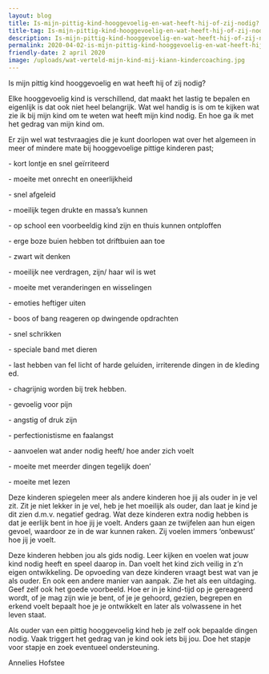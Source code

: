 ```yaml
---
layout: blog
title: Is-mijn-pittig-kind-hooggevoelig-en-wat-heeft-hij-of-zij-nodig?
title-tag: Is-mijn-pittig-kind-hooggevoelig-en-wat-heeft-hij-of-zij-nodig?
description: Is-mijn-pittig-kind-hooggevoelig-en-wat-heeft-hij-of-zij-nodig?
permalink: 2020-04-02-is-mijn-pittig-kind-hooggevoelig-en-wat-heeft-hij-of-zij-nodig?
friendly-date: 2 april 2020
image: /uploads/wat-verteld-mijn-kind-mij-kiann-kindercoaching.jpg
---
```

Is mijn pittig kind hooggevoelig en wat heeft hij of zij nodig?

Elke hooggevoelig kind is verschillend, dat maakt het lastig te bepalen en eigenlijk is dat ook niet heel belangrijk. Wat wel handig is is om te kijken wat zie ik bij mijn kind om te weten wat heeft mijn kind nodig. En hoe ga ik met het gedrag van mijn kind om.

Er zijn wel wat testvraagjes die je kunt doorlopen wat over het algemeen in meer of mindere mate bij hooggevoelige pittige kinderen past;

\- kort lontje en snel geïrriteerd

\- moeite met onrecht en oneerlijkheid

\- snel afgeleid

\- moeilijk tegen drukte en massa’s kunnen

\- op school een voorbeeldig kind zijn en thuis kunnen ontploffen

\- erge boze buien hebben tot driftbuien aan toe

\- zwart wit denken

\- moeilijk nee verdragen, zijn/ haar wil is wet

\- moeite met veranderingen en wisselingen

\- emoties heftiger uiten

\- boos of bang reageren op dwingende opdrachten

\- snel schrikken

\- speciale band met dieren

\- last hebben van fel licht of harde geluiden, irriterende dingen in de kleding ed.

\- chagrijnig worden bij trek hebben.

\- gevoelig voor pijn

\- angstig of druk zijn

\- perfectionistisme en faalangst

\- aanvoelen wat ander nodig heeft/ hoe ander zich voelt

\- moeite met meerder dingen tegelijk doen’

\- moeite met lezen

Deze kinderen spiegelen meer als andere kinderen hoe jij als ouder in je vel zit. Zit je niet lekker in je vel, heb je het moeilijk als ouder, dan laat je kind je dit zien d.m.v. negatief gedrag. Wat deze kinderen extra nodig hebben is dat je eerlijk bent in hoe jij je voelt. Anders gaan ze twijfelen aan hun eigen gevoel, waardoor ze in de war kunnen raken. Zij voelen immers ‘onbewust’ hoe jij je voelt.

Deze kinderen hebben jou als gids nodig. Leer kijken en voelen wat jouw kind nodig heeft en speel daarop in. Dan voelt het kind zich veilig in z’n eigen ontwikkeling. De opvoeding van deze kinderen vraagt best wat van je als ouder. En ook een andere manier van aanpak. Zie het als een uitdaging. Geef zelf ook het goede voorbeeld. Hoe er in je kind-tijd op je gereageerd wordt, of je mag zijn wie je bent, of je je gehoord, gezien, begrepen en erkend voelt bepaalt hoe je je ontwikkelt en later als volwassene in het leven staat.

Als ouder van een pittig hooggevoelig kind heb je zelf ook bepaalde dingen nodig. Vaak triggert het gedrag van je kind ook iets bij jou. Doe het stapje voor stapje en zoek eventueel ondersteuning.

Annelies Hofstee